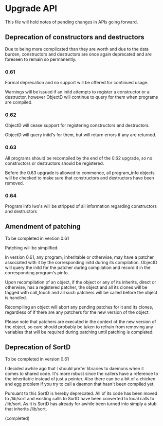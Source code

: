# Upgrade API

This file will hold notes of pending changes in APIs going forward.

## Deprecation of constructors and destructors

Due to being more complicated than they are worth and due to the data
burden, constructors and destructors are once again deprecated and are foreseen to remain so permanently.

### 0.61

Formal deprecation and no support will be offered for continued usage.

Warnings will be issued if an initd attempts to register a constructor or
a destructor, however ObjectD will continue to query for them when
programs are compiled.

### 0.62

ObjectD will cease support for registering constructors and destructors.

ObjectD will query initd's for them, but will return errors if any are returned.

### 0.63

All programs should be recompiled by the end of the 0.62 upgrade, so no
constructors or destructors should be registered.

Before the 0.63 upgrade is allowed to commence, all program_info objects
will be checked to make sure that constructors and destructors have been
removed.

### 0.64

Program info lwo's will be stripped of all information regarding constructors and destructors

## Amendment of patching

To be completed in version 0.61

Patching will be simplified.

In version 0.61, any program, inheritable or otherwise, may have a
patcher associated with it by the corresponding initd during its
compilation.  ObjectD will query the initd for the patcher during
compilation and record it in the corresponding program's pinfo.

Upon recompilation of an object, if the object or any of its inherits,
direct or otherwise, has a registered patcher, the object and all its
clones will be tagged with call_touch and all such patchers will be
called before the object is handled.

Recompiling an object will abort any pending patches for it and its
clones, regardless of if there are any patchers for the new version of
the object.

Please note that patchers are executed in the context of the new version
of the object, so care should probably be taken to refrain from removing
any variables that will be required during patching until patching is completed.

## Deprecation of SortD

To be completed in version 0.61

I decided awhile ago that I should prefer libraries to daemons
when it comes to shared code.  It's more robust since the callers
have a reference to the inheritable instead of just a pointer. 
Also there can be a bit of a chicken and egg problem if you try
to call a daemon that hasn't been compiled yet.

Pursuant to this SortD is hereby deprecated.  All of its code has
been moved to /lib/sort and existing calls to SortD have been
converted to local calls to /lib/sort.  As it is SortD has
already for awhile been turned into simply a stub that inherits
/lib/sort.

(completed)
